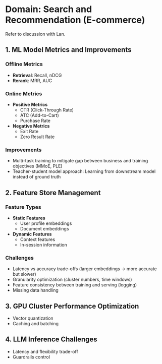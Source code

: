 # Domain: Search and Recommendation (E-commerce)

Refer to discussion with Lan.

## 1. ML Model Metrics and Improvements

### Offline Metrics
- **Retrieval**: Recall, nDCG
- **Rerank**: MRR, AUC

### Online Metrics
- **Positive Metrics**
  - CTR (Click-Through Rate)
  - ATC (Add-to-Cart)
  - Purchase Rate
- **Negative Metrics**
  - Exit Rate
  - Zero Result Rate

### Improvements
- Multi-task training to mitigate gap between business and training objectives (MMoE, PLE)
- Teacher-student model approach: Learning from downstream model instead of ground truth

## 2. Feature Store Management

### Feature Types
- **Static Features**
  - User profile embeddings
  - Document embeddings
- **Dynamic Features**
  - Context features
  - In-session information

### Challenges
- Latency vs accuracy trade-offs (larger embeddings → more accurate but slower)
- Granularity optimization (cluster numbers, time windows)
- Feature consistency between training and serving (logging)
- Missing data handling

## 3. GPU Cluster Performance Optimization
- Vector quantization
- Caching and batching

## 4. LLM Inference Challenges
- Latency and flexibility trade-off
- Guardrails control